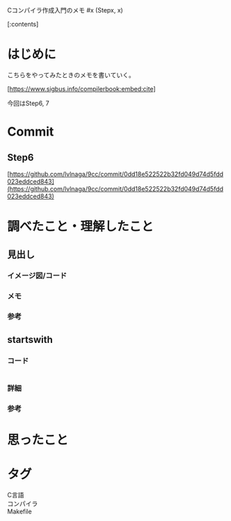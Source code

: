Cコンパイラ作成入門のメモ #x (Stepx, x)

[:contents]

# はじめに

こちらをやってみたときのメモを書いていく。

[https://www.sigbus.info/compilerbook:embed:cite]

今回はStep6, 7

# Commit
## Step6
[https://github.com/lvlnaga/9cc/commit/0dd18e522522b32fd049d74d5fdd023eddced843](https://github.com/lvlnaga/9cc/commit/0dd18e522522b32fd049d74d5fdd023eddced843)

# 調べたこと・理解したこと

## 見出し
### イメージ図/コード
### メモ
### 参考

## startswith
### コード
```c

```
### 詳細

### 参考



# 思ったこと


# タグ
C言語  
コンパイラ  
Makefile


